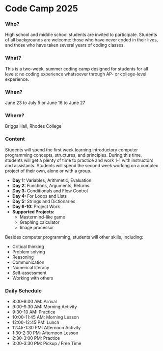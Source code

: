 # Code Camp 2025

### Who?
High school and middle school students are invited to participate. Students of all backgrounds are welcome: those who have never coded in their lives, and those who have taken several years of coding classes.

### What?
This is a two-week, summer coding camp designed for students for all levels: no coding experience whatsoever through AP- or college-level experience.

### When?
June 23 to July 5 or June 16 to June 27

### Where?
Briggs Hall, Rhodes College

### Content
Students will spend the first week learning introductory computer programming concepts, structures, and principles. During this time, students will get a plenty of time to practice and work 1-1 with instructors and assistants. Students will spend the second week working on a complex project of their own, alone or with a group.
* **Day 1:** Variables, Arithmetic, Evaluation
* **Day 2:** Functions, Arguments, Returns
* **Day 3:** Conditionals and Flow Control
* **Day 4:** For Loops and Lists
* **Day 5:** Strings and Dictionaries
* **Day 6-10:** Project Work
* **Supported Projects:**
  * Mastermind-like game
  * Graphing calculator
  * Image processor

Besides computer programming, students will other skills, including:
* Critical thinking
* Problem solving
* Reasoning
* Communication
* Numerical literacy
* Self-assessment
* Working with others

### Daily Schedule
* 8:00-9:00 AM:    Arrival
* 9:00-9:30 AM:    Morning Activity
* 9:30-10 AM:      Practice
* 10:00-11:45 AM:  Morning Lesson
* 12:00-12:45 PM:  Lunch
* 12:45-1:30 PM:   Afternoon Activity
* 1:30-2:30 PM:    Afternoon Lesson
* 2:30-3:00 PM:    Practice
* 3:00-3:30 PM:    Pickup / Free Time
